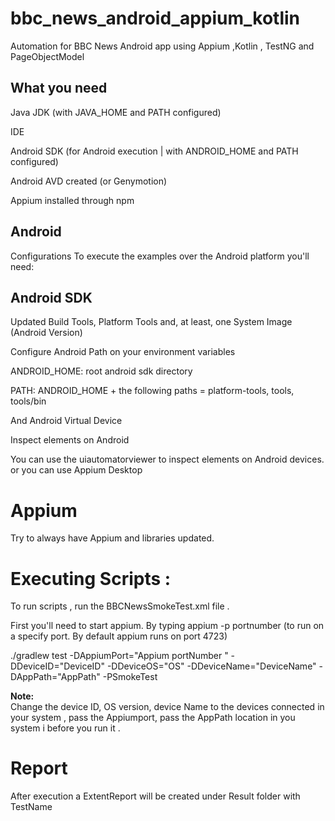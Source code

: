 # bbc_news_android_appium_kotlin
Automation for BBC News Android app using Appium ,Kotlin , TestNG and PageObjectModel

## What you need

Java JDK (with JAVA_HOME and PATH configured)

IDE 

Android SDK (for Android execution | with ANDROID_HOME and PATH configured)

Android AVD created (or Genymotion)

Appium installed through npm

## Android
Configurations
To execute the examples over the Android platform you'll need:

## Android SDK
Updated Build Tools, Platform Tools and, at least, one System Image (Android Version)

Configure Android Path on your environment variables

ANDROID_HOME: root android sdk directory

PATH: ANDROID_HOME + the following paths = platform-tools, tools, tools/bin

And Android Virtual Device

Inspect elements on Android

You can use the uiautomatorviewer to inspect elements on Android devices. or you can use Appium Desktop

# Appium
Try to always have Appium and libraries updated.

# Executing Scripts :
To run scripts , run the BBCNewsSmokeTest.xml file .

First you'll need to start appium. By typing appium -p portnumber (to run on a specify port. By default appium runs on port 4723) 

./gradlew test -DAppiumPort="Appium portNumber " -DDeviceID="DeviceID" -DDeviceOS="OS" -DDeviceName="DeviceName" -DAppPath="AppPath" -PSmokeTest

**Note:**  
Change the device ID, OS version, device Name  to the devices connected in your system , pass the Appiumport, pass the AppPath location in you system i before you run it .

# Report
After execution a ExtentReport will be created under Result folder with TestName
